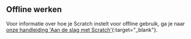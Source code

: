 ## Offline werken

Voor informatie over hoe je Scratch instelt voor offline gebruik, ga je naar [onze handleiding 'Aan de slag met Scratch'](https://projects.raspberrypi.org/en/projects/getting-started-scratch/1){:target="_blank"}.

